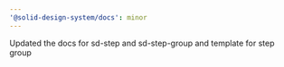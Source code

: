 ```yaml
---
'@solid-design-system/docs': minor
---
```


Updated the docs for sd-step and sd-step-group and template for step group
